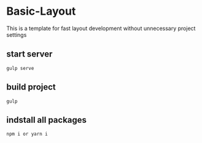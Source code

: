 # Basic-Layout
 This is a template for fast layout development without unnecessary project settings

## start server 
`gulp serve `

## build project
`gulp`

## indstall all packages
`npm i or yarn i`

